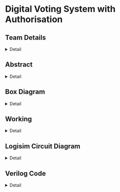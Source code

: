# Digital Voting System with Authorisation

<!-- First Section -->

## Team Details

<details>
  <summary>Detail</summary>

> Semester: 3rd Sem B. Tech. CSE

> Section: S2

> Member-1: Ankush Chaudhary, 231CS209, ankushchaudhary.231cs209@nitk.edu.in

> Member-2: Atharva Parkhi, 231CS214, ashishranjan.231cs214@nitk.edu.in

> Member-3: Sahil Kumar, 231CS151, sahilkumar.231cs252@nitk.edu.in

</details>

<!-- Second Section -->

## Abstract

<details>
  <summary>Detail</summary>
  
 ### Motivation:
 Traditional voting systems face challenges in ensuring security, transparency, and
accessibility. Paper-based methods are susceptible to tampering, while existing digital solutions
often lack robust encryption and authorization mechanisms, potentially compromising the
integrity of the electoral process. The increasing demand for secure and efficient voting systems
in various contexts, from national elections to corporate decision-making, necessitates the
development of advanced digital voting solutions

### Problem Statement: 
Our project’s innovative approach lies in the integration of LFRS
encryption with a comprehensive authorization framework, specifically tailored for digital voting.We are designing a secure digital voting system that ensures voter privacy and prevents
fraud.
### Features:
1. Enhanced Security: The LFRS encryption provides a high level of security against
potential attacks, ensuring the integrity of each vote.
2. Efficient Verification: The system allows for easy verification of votes without compromising voter anonymity.
3. Scalability: The digital nature of the system makes it adaptable to various scales, from
small organizational votes to large national elections.
4. Accessibility: By leveraging digital platforms, our system increases accessibility for voters,
including those with physical limitations or geographical constraints.
</details>

<!-- Third Section -->
## Box Diagram
<details>
  <summary>Detail</summary>

> Update a neat logisim circuit diagram

</details>

## Working

<details>
  <summary>Detail</summary>

![WhatsApp Image 2024-10-05 at 22 50 45_262ed872](https://github.com/user-attachments/assets/d06b202f-4307-4993-ae79-6b879893d404)
![WhatsApp Image 2024-10-05 at 22 54 31_f7ab91f8](https://github.com/user-attachments/assets/d07b1513-3f36-47fb-a8b2-2c43bcaa289a)



</details>

<!-- Fourth Section -->

## Logisim Circuit Diagram

<details>
  <summary>Detail</summary>

> Update a neat logisim circuit diagram

</details>

<!-- Fifth Section -->

## Verilog Code

<details>
  <summary>Detail</summary>

> Neatly update the Verilog code in code style only.

</details>
